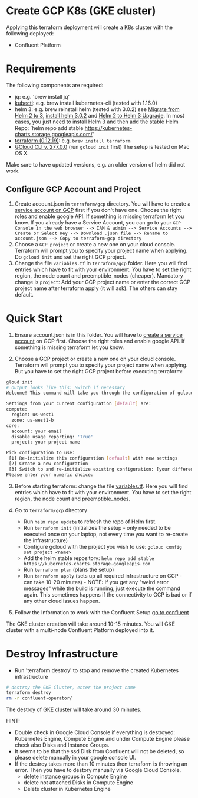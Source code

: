 # Create GCP K8s (GKE cluster) 

Applying this terraform deployment will create a K8s cluster with the following deployed:

* Confluent Platform

# Requirements
The following components are required:

* jq: e.g. 'brew install jq'
* [kubectl](https://kubernetes.io/docs/tasks/tools/install-kubectl/): e.g. brew install kubernetes-cli (tested with 1.16.0)
* helm 3: e.g. brew reinstall helm (tested with 3.0.2) see [Migrate from Helm 2 to 3](https://helm.sh/blog/migrate-from-helm-v2-to-helm-v3/), [install helm 3.0.2](https://helm.sh/docs/intro/install/) and [Helm 2 to Helm 3 Upgrade](https://runkiss.blogspot.com/2019/12/helm-2-to-helm-3-updates.html). In most cases, you just need to install Helm 3 and then add the stable Helm Repo: `helm repo add stable https://kubernetes-charts.storage.googleapis.com/'
* [terraform (0.12.19)](https://www.terraform.io/downloads.html): e.g. `brew install terraform`
* [GCloud CLI v. 277.0.0](https://cloud.google.com/sdk/docs/quickstart-macos) (run `gcloud init` first)
The setup is tested on Mac OS X.

Make sure to have updated versions, e.g. an older version of helm did not work.

## Configure GCP Account and Project

1) Create account.json in `terraform/gcp` directory. You will have to create a [service account on GCP](https://cloud.google.com/iam/docs/creating-managing-service-account-keys) first if you don't have one. Choose the right roles and enable google API. If something is missing terraform let you know. If you already have a Service Account, you can go to your `GCP Console in the web browser --> IAM & admin --> Service Accounts --> Create or Select Key --> Download .json file --> Rename to account.json --> Copy to terraform-gcp directory`
2) Choose a `GCP project` or create a new one on your cloud console. Terraform will prompt you to specify your project name when applying. Do `gcloud init` and set the right GCP project.
3) Change the file `variables.tf` in `terraform/gcp` folder. Here you will find entries which have to fit with your environment. You have to set the right region, the node count and preemptible_nodes (cheaper). Mandatory change is `project`: Add your GCP project name or enter the correct GCP project name after terraform apply (it will ask). The others can stay default.

# Quick Start

1. Ensure account.json is in this folder. You will have to [create a service account](https://cloud.google.com/iam/docs/creating-managing-service-account-keys) on GCP first. Choose the right roles and enable google API. If something is missing terraform let you know.

2. Choose a GCP project or create a new one on your cloud console. Terraform will prompt you to specify your project name when applying. But you have to set the right GCP project before executing terraform:
```bash
gloud init
# output looks like this: Switch if necessary
Welcome! This command will take you through the configuration of gcloud.

Settings from your current configuration [default] are:
compute:
  region: us-west1
  zone: us-west1-b
core:
  account: your email
  disable_usage_reporting: 'True'
  project: your project name

Pick configuration to use:
 [1] Re-initialize this configuration [default] with new settings 
 [2] Create a new configuration
 [3] Switch to and re-initialize existing configuration: [your different project]
Please enter your numeric choice:  
```
3. Before starting terraform: change the file [variables.tf](variables.tf). Here you will find entries which have to fit with your environment. You have to set the right region, the node count and preemptible_nodes.

4. Go to `terraform/gcp`  directory
   * Run `helm repo update` to refresh the repo of Helm first.
   * Run `terraform init` (initializes the setup - only needed to be executed once on your laptop, not every time you want to re-create the infrastructure)
   * Configure gcloud with the project you wish to use: `gcloud config set project <name>` 
   * Add the helm stable repository: `helm repo add stable https://kubernetes-charts.storage.googleapis.com`
   * Run `terraform plan` (plans the setup)
   * Run `terraform apply` (sets up all required infrastructure on GCP - can take 10-20 minutes) - NOTE: If you get any "weird error messages" while the build is running, just execute the command again. This sometimes happens if the connectivity to GCP is bad or if any other cloud issues happen.

5. Follow the  Information to work with the Confluent Setup [go to confluent](../../confluentREADME.md)

The GKE cluster creation will take around 10-15 minutes. You will GKE cluster with a  multi-node Confluent Platform deployed into it.

# Destroy Infrastructure

* Run 'terraform destroy' to stop and remove the created Kubernetes infrastructure
```bash
# destroy the GKE Cluster, enter the project name
terraform destroy
rm -r confluent-operator/
```
The destroy of GKE cluster will take around 30 minutes.

HINT:
* Double check in Google Cloud Console if everything is destroyed: 
  Kubernetes Engine, Compute Engine and under Compute Engine please check also Disks and Instance Groups.
* It seems to be that the ssd Disk from Confluent will not be deleted, so please delete manually in your google console UI.
* If the destroy takes more than 10 minutes then terraform is throwing an error. 
  Then you have to destory manually via Google Cloud Console.
  * delete instance groups in Compute Engine
  * delete not attached Disks in Compute Engine
  * Delete cluster in Kubernetes Engine
